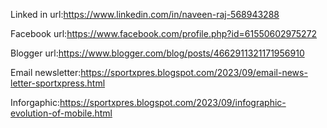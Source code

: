 Linked in url:https://www.linkedin.com/in/naveen-raj-568943288

Facebook url:https://www.facebook.com/profile.php?id=61550602975272

Blogger url:https://www.blogger.com/blog/posts/4662911321171956910

Email newsletter:https://sportxpres.blogspot.com/2023/09/email-news-letter-sportxpress.html

Inforgaphic:https://sportxpres.blogspot.com/2023/09/infographic-evolution-of-mobile.html
